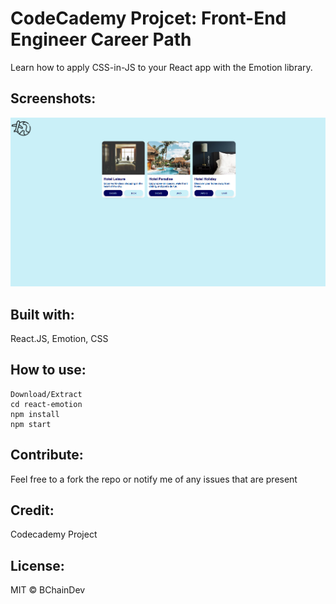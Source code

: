 # CodeCademy Projcet: Front-End Engineer Career Path

Learn how to apply CSS-in-JS to your React app with the Emotion library.

## Screenshots:
![Screenshot](public/images/Screenshot.png)


## Built with:

React.JS,
Emotion,
CSS

## How to use:

```
Download/Extract
cd react-emotion
npm install
npm start
```

## Contribute:

Feel free to a fork the repo or notify me of any issues that are present

## Credit:

Codecademy Project

## License:

MIT © BChainDev
